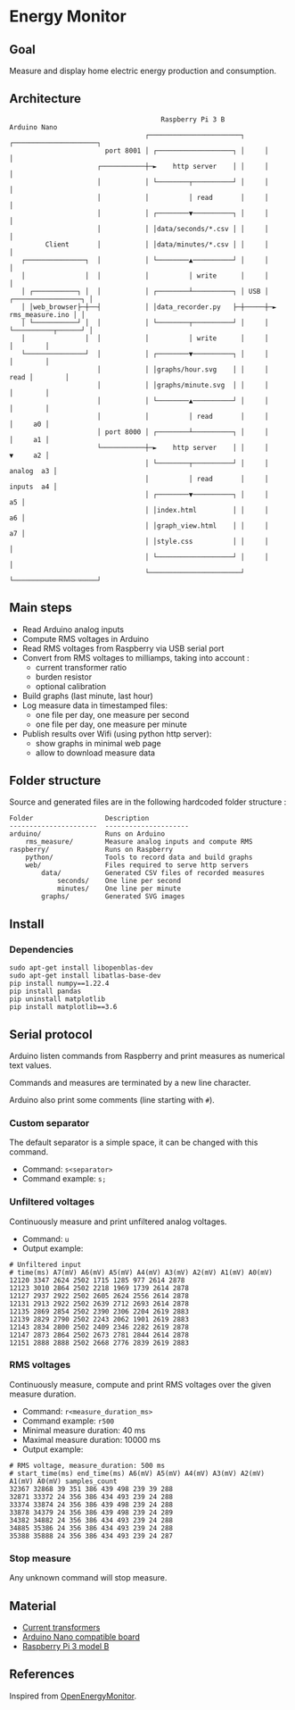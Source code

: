 # Energy Monitor

## Goal

Measure and display home electric energy production and consumption.

## Architecture

```
                                      Raspberry Pi 3 B               Arduino Nano
                                  ┌───────────────────────┐     ┌─────────────────────┐
                        port 8001 │ ┌───────────────────┐ │     │                     │
                      ┌───────────┼─►    http server    │ │     │                     │
                      │           │ └────────┬──────────┘ │     │                     │
                      │           │          │ read       │     │                     │
                      │           │ ┌────────▼──────────┐ │     │                     │
                      │           │ │data/seconds/*.csv │ │     │                     │
         Client       │           │ │data/minutes/*.csv │ │     │                     │
   ┌───────────────┐  │           │ └────────▲──────────┘ │     │                     │
   │               │  │           │          │ write      │     │                     │
   │ ┌───────────┐ │  │           │ ┌────────┴──────────┐ │ USB │ ┌─────────────────┐ │
   │ │web_browser├─┼──┤           │ │data_recorder.py   ├─┼─────┼─► rms_measure.ino │ │
   │ └───────────┘ │  │           │ └────────┬──────────┘ │     │ └──────────┬──────┘ │
   │               │  │           │          │ write      │     │            │        │
   └───────────────┘  │           │ ┌────────▼──────────┐ │     │            │        │
                      │           │ │graphs/hour.svg    │ │     │       read │        │
                      │           │ │graphs/minute.svg  │ │     │            │        │
                      │           │ └────────▲──────────┘ │     │            │        │
                      │           │          │ read       │     │            │     a0 │
                      │ port 8000 │ ┌────────┴──────────┐ │     │            │     a1 │
                      └───────────┼─►    http server    │ │     │            ▼     a2 │
                                  │ └────────┬──────────┘ │     │          analog  a3 │
                                  │          │ read       │     │          inputs  a4 │
                                  │ ┌────────▼──────────┐ │     │                  a5 │
                                  │ │index.html         │ │     │                  a6 │
                                  │ │graph_view.html    │ │     │                  a7 │
                                  │ │style.css          │ │     │                     │
                                  │ └───────────────────┘ │     │                     │
                                  └───────────────────────┘     └─────────────────────┘
```

## Main steps

- Read Arduino analog inputs
- Compute RMS voltages in Arduino
- Read RMS voltages from Raspberry via USB serial port
- Convert from RMS voltages to milliamps, taking into account :
    - current transformer ratio
    - burden resistor
    - optional calibration
- Build graphs (last minute, last hour)
- Log measure data in timestamped files:
    - one file per day, one measure per second
    - one file per day, one measure per minute
- Publish results over Wifi (using python http server):
    - show graphs in minimal web page
    - allow to download measure data

## Folder structure

Source and generated files are in the following hardcoded folder structure :

```
Folder                  Description
----------------------  ---------------------
arduino/                Runs on Arduino
    rms_measure/        Measure analog inputs and compute RMS
raspberry/              Runs on Raspberry
    python/             Tools to record data and build graphs
    web/                Files required to serve http servers
        data/           Generated CSV files of recorded measures
            seconds/    One line per second
            minutes/    One line per minute
        graphs/         Generated SVG images
```

## Install

### Dependencies

```
sudo apt-get install libopenblas-dev
sudo apt-get install libatlas-base-dev
pip install numpy==1.22.4
pip install pandas
pip uninstall matplotlib
pip install matplotlib==3.6
```

## Serial protocol

Arduino listen commands from Raspberry and print measures as numerical text values.

Commands and measures are terminated by a new line character.

Arduino also print some comments (line starting with `#`).

### Custom separator

The default separator is a simple space, it can be changed with this command.

- Command: `s<separator>`
- Command example: `s;`

### Unfiltered voltages

Continuously measure and print unfiltered analog voltages.

- Command: `u`
- Output example:
```
# Unfiltered input
# time(ms) A7(mV) A6(mV) A5(mV) A4(mV) A3(mV) A2(mV) A1(mV) A0(mV)
12120 3347 2624 2502 1715 1285 977 2614 2878
12123 3010 2864 2502 2218 1969 1739 2614 2878
12127 2937 2922 2502 2605 2624 2556 2614 2878
12131 2913 2922 2502 2639 2712 2693 2614 2878
12135 2869 2854 2502 2390 2306 2204 2619 2883
12139 2829 2790 2502 2243 2062 1901 2619 2883
12143 2834 2800 2502 2409 2346 2282 2619 2878
12147 2873 2864 2502 2673 2781 2844 2614 2878
12151 2888 2888 2502 2668 2776 2839 2619 2883
```

### RMS voltages

Continuously measure, compute and print RMS voltages over the given measure duration.

- Command: `r<measure_duration_ms>`
- Command example: `r500`
- Minimal measure duration: 40 ms
- Maximal measure duration: 10000 ms
- Output example:
```
# RMS voltage, measure_duration: 500 ms
# start_time(ms) end_time(ms) A6(mV) A5(mV) A4(mV) A3(mV) A2(mV) A1(mV) A0(mV) samples_count
32367 32868 39 351 386 439 498 239 39 288
32871 33372 24 356 386 434 493 239 24 288
33374 33874 24 356 386 439 498 239 24 288
33878 34379 24 356 386 439 498 239 24 289
34382 34882 24 356 386 434 493 239 24 288
34885 35386 24 356 386 434 493 239 24 288
35388 35888 24 356 386 434 493 239 24 287
```

### Stop measure

Any unknown command will stop measure.

## Material
- [Current transformers](https://www.gotronic.fr/art-capteur-de-courant-30-a-sct013-030-18987.htm)
- [Arduino Nano compatible board](https://www.gotronic.fr/art-carte-maker-nano-37259.htm)
- [Raspberry Pi 3 model B](https://www.etechnophiles.com/raspberry-pi-3-gpio-pinout-pin-diagram-and-specs-in-detail-model-b)

## References

Inspired from [OpenEnergyMonitor](https://docs.openenergymonitor.org/electricity-monitoring/ct-sensors/how-to-build-an-arduino-energy-monitor-measuring-current-only.html).
